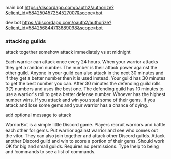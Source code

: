 main bot
https://discordapp.com/oauth2/authorize?&client_id=584250457254527007&scope=bot

dev bot
https://discordapp.com/oauth2/authorize?&client_id=584256844713689098&scope=bot

### attacking guilds

attack together somehow
attack immediately vs at midnight

Each warrior can attack once every 24 hours.  When your warrior attacks they get a random number.  The number is their attack power against the other guild.  Anyone in your guild can also attack in the next 30 minutes and if they get a better number then it is used instead.  Your guild has 30 minutes to get the best number you can.  After 30 minutes the defending guild rolls 3(?) numbers and uses the best one. The defending guild has 10 minutes to use a warrior's roll to get a better defense number.  Whoever has the highest number wins.  If you attack and win you steal some of their gems.  If you attack and lose some gems and your warrior has a chance of dying.

add optional message to attack




WarriorBot is a simple little Discord game. Players recruit warriors and battle each other for gems. Put warrior against warrior and see who comes out the vitor.  They can also join together and attack other Discord guilds.  Attack another Discord guild and win to score a portion of their gems.  Should work OK for big and small guilds. Requires no permissions. Type !help to being and !commands to see a list of commands.

